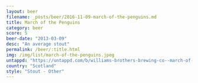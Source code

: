 ```yaml
---
layout: beer
filename: _posts/beer/2016-11-09-march-of-the-penguins.md
title: March of the Penguins
category: beer
score: 5
beer-date: "2013-03-09"
desc: "An average stout"
permalink: /beer/:title.html
img: /img/list/march-of-the-penguins.jpeg
untappd: "https://untappd.com/b/williams-brothers-brewing-co--march-of-the-penguins/34067"
country: "Scotland"
style: "Stout - Other"
---
```

